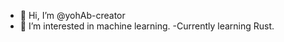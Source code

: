 - 👋 Hi, I’m @yohAb-creator
- 👀 I’m interested in machine learning.
-Currently learning Rust.

<!---
yohAb-creator/yohAb-creator is a ✨ special ✨ repository because its `README.md` (this file) appears on your GitHub profile.
You can click the Preview link to take a look at your changes.
--->
